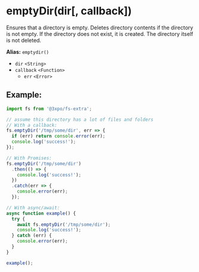 # emptyDir(dir[, callback])

Ensures that a directory is empty. Deletes directory contents if the directory is not empty. If the directory does not exist, it is created. The directory itself is not deleted.

**Alias:** `emptydir()`

- `dir` `<String>`
- `callback` `<Function>`
  - `err` `<Error>`

## Example:

```js
import fs from '@3xpo/fs-extra';

// assume this directory has a lot of files and folders
// With a callback:
fs.emptyDir('/tmp/some/dir', err => {
  if (err) return console.error(err);
  console.log('success!');
});

// With Promises:
fs.emptyDir('/tmp/some/dir')
  .then(() => {
    console.log('success!');
  })
  .catch(err => {
    console.error(err);
  });

// With async/await:
async function example() {
  try {
    await fs.emptyDir('/tmp/some/dir');
    console.log('success!');
  } catch (err) {
    console.error(err);
  }
}

example();
```
